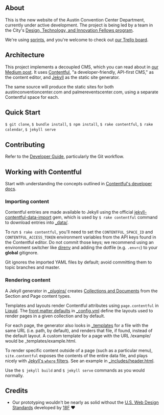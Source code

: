 ## About

This is the new website of the Austin Convention Center Department, currently under active development. The project is being led by a team in the City's [Design, Technology, and Innovation Fellows program][dti].

We're using [sprints], and you're welcome to check out [our Trello board][trello].

[dti]: http://cityofaustin.github.io/innovation-fellows/
[sprints]: https://en.wikipedia.org/wiki/Scrum_(software_development)
[trello]: https://trello.com/b/6c52YDzi/acc-pec

## Architecture

This project implements a decoupled CMS, which you can read about in [our Medium post][medium]. It uses [Contentful][], "a developer-friendly, API-first CMS," as the content editor, and [Jekyll][] as the static site generator.

The same source will produce the static sites for both austinconventioncenter.com and palmereventscenter.com, using a separate Contentful space for each.

<!-- TODO: Detail Continuous Deployment and AWS -->

[medium]: https://medium.com/city-of-austin-design-technology-innovation/how-were-thinking-about-content-management-for-city-government-88f563497096
[contentful]: https://www.contentful.com
[jekyll]: https://jekyllrb.com

## Quick Start

`$ git clone`, `$ bundle install`, `$ npm install`, `$ rake contentful`, `$ rake calendar`, `$ jekyll serve`

## Contributing

Refer to the [Developer Guide][], particularly the Git workflow.

[Developer Guide]: http://pages.austintexas.io/guides/developer-guide/

## Working with Contentful

Start with understanding the concepts outlined in [Contentful's developer docs](https://www.contentful.com/developers/docs/).

<!-- TODO: Commit content model/type JSON to repo for bootstrap. -->

### Importing content

Contentful entries are made available to Jekyll using the official [jekyll-contentful-data-import][] gem, which is used by `$ rake contentful` command to download entries into [_data/](_data).

<!-- TODO: Add option to download the latest data from GitHub w/o Contentful keys. -->

To run `$ rake contentful`, you'll need to set the `CONTENTFUL_SPACE_ID` and `CONTENTFUL_ACCESS_TOKEN` environment variables from the API keys found in the Contentful editor. Do not commit those keys; we recommend using an environment switcher like [direnv][] and adding the dotfile (e.g. `.envrc`) to your **global** gitignore.

Git ignores the imported YAML files by default; avoid committing them to topic branches and master.

[jekyll-contentful-data-import]: https://github.com/contentful/jekyll-contentful-data-import
[direnv]: http://direnv.net

### Rendering content

A Jekyll generator in [_plugins/](_plugins/generators/contentful.rb) creates [Collections and Documents][collections] from the Section and Page content types.

Templates and layouts render Contentful attributes using `page.contentful` in [Liquid][]. The [front matter defaults][] in [_config.yml](_config.yml) define the layouts used to render pages in a given collection and by default.

For each page, the generator also looks in [_templates](_templates) for a file with the same URL (i.e. path, by default), and renders that file, if found, instead of the default layout. A custom template for a page with the URL /example/ would be _templates/example.html.

To render specific content outside of a page (such as a particular menu), `site.contentful` exposes the contents of the entire data file, and plays nicely with [Jekyll's `where` filters][where]. See an example in [_includes/header.html](_includes/header.html).

Use the `$ jekyll build` and `$ jekyll serve` commands as you would normally.

[collections]: https://jekyllrb.com/docs/collections/
[liquid]: http://liquidmarkup.org
[front matter defaults]: https://jekyllrb.com/docs/configuration/#front-matter-defaults
[where]: https://jekyllrb.com/docs/templates/

<!-- ## Deploying (TODO) -->

## Credits

* Our prototyping wouldn't be nearly as solid without the [U.S. Web Design Standards][uswds] developed by [18F][] :heart:

[uswds]: https://standards.usa.gov
[18f]: https://github.com/18f/web-design-standards

